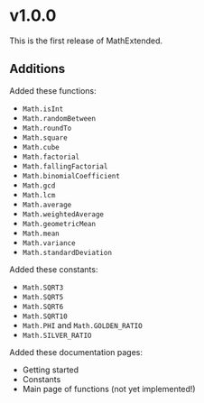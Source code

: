 # v1.0.0
This is the first release of MathExtended.
## Additions
Added these functions:
- `Math.isInt`
- `Math.randomBetween`
- `Math.roundTo`
- `Math.square`
- `Math.cube`
- `Math.factorial`
- `Math.fallingFactorial`
- `Math.binomialCoefficient`
- `Math.gcd`
- `Math.lcm`
- `Math.average`
- `Math.weightedAverage`
- `Math.geometricMean`
- `Math.mean`
- `Math.variance`
- `Math.standardDeviation`

Added these constants:
- `Math.SQRT3`
- `Math.SQRT5`
- `Math.SQRT6`
- `Math.SQRT10`
- `Math.PHI` and `Math.GOLDEN_RATIO`
- `Math.SILVER_RATIO`

Added these documentation pages:
- Getting started
- Constants
- Main page of functions (not yet implemented!)